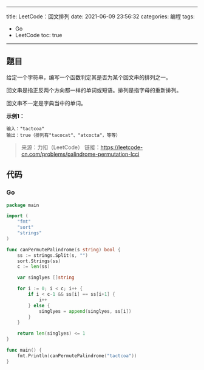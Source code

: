 ----
title: LeetCode：回文排列
date: 2021-06-09 23:56:32
categories: 编程
tags: 
- Go
- LeetCode
toc: true
----

## 题目

给定一个字符串，编写一个函数判定其是否为某个回文串的排列之一。

回文串是指正反两个方向都一样的单词或短语。排列是指字母的重新排列。

回文串不一定是字典当中的单词。

**示例1：**

```
输入："tactcoa"
输出：true（排列有"tacocat"、"atcocta"，等等）
```

<!-- more -->

> 来源：力扣（LeetCode）
> 链接：https://leetcode-cn.com/problems/palindrome-permutation-lcci

## 代码

### Go

```go
package main

import (
	"fmt"
	"sort"
	"strings"
)

func canPermutePalindrome(s string) bool {
	ss := strings.Split(s, "")
	sort.Strings(ss)
	c := len(ss)

	var singlyes []string

	for i := 0; i < c; i++ {
		if i < c-1 && ss[i] == ss[i+1] {
			i++
		} else {
			singlyes = append(singlyes, ss[i])
		}
	}

	return len(singlyes) <= 1
}

func main() {
	fmt.Println(canPermutePalindrome("tactcoa"))
}
```